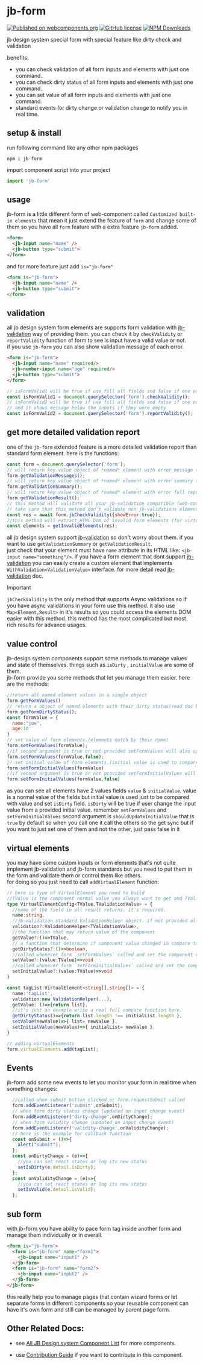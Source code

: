 # jb-form

[![Published on webcomponents.org](https://img.shields.io/badge/webcomponents.org-published-blue.svg)](https://www.webcomponents.org/element/jb-form)
[![GitHub license](https://img.shields.io/badge/license-MIT-brightgreen.svg)](https://raw.githubusercontent.com/javadbat/jb-form/main/LICENSE)
[![NPM Downloads](https://img.shields.io/npm/dw/jb-form)](https://www.npmjs.com/package/jb-form)

jb design system special form with special feature like dirty check and validation

benefits:

- you can check validation of all form inputs and elements with just one command.
- you can check dirty status of all form inputs and elements with just one command.
- you can set value of all form inputs and elements with just one command.
- standard events for dirty change or validation change to notify you in real time.

## setup & install

run following command like any other npm packages

```command
npm i jb-form
```
import component script into your project

```js
import 'jb-form'
```

## usage

jb-form is a little different form of web-component called `Customized built-in elements`  that mean it just extend the feature of `form` and change some of them so you have all `form` feature with a extra feature `jb-form` added.

```html
<form>
  <jb-input name="name" />
  <jb-button type="submit">
</form>
```

and for more feature just add `is="jb-form"`

```html
<form is="jb-form">
  <jb-input name="name" />
  <jb-button type="submit">
</form>
```

## validation

all jb design system form elements are supports form validation with [jb-validation](https://github.com/javadbat/jb-validation) way of providing them. you can check it by `checkValidity` or `reportValidity` function of form to see is input have a valid value or not.    
if you use `jb-form` you can also show validation message of each error.

```html
<form is="jb-form">
  <jb-input name="name" required/>
  <jb-number-input name="age" required/>
  <jb-button type="submit">
</form>
```
```js
// isFormValid1 will be true if use fill all fields and false if one of them is empty
const isFormValid1 = document.querySelector('form').checkValidity();
// isFormValid2 will be true if use fill all fields and false if one of them is empty
// and it shows message below the inputs if they were empty
const isFormValid2 = document.querySelector('form').reportValidity();
```
## get more detailed validation report

one of the `jb-form` extended feature is a more detailed validation report than standard form element.
here is the functions:

```javascript
const form = document.querySelector('form');
// will return key value object of *named* element with error message ('' if element value is valid) works for all form standards element like HTML input
form.getValidationMessages();
// will return key value object of *named* element with error summary (null if element not implement jb-validation standard) works only for custom element that implement jb-validation standard
form.getValidationSummary();
// will return key value object of *named* element with error full report (null if element not implement jb-validation standard) works only for custom element that implement jb-validation standards
form.getValidationResult();
// this method will validate all your jb-validation compatible (web-components,virtual elements, jb-forms) with all their async validations. it has the most rich result and have tree data structure for tree forms and even validate elements without name.
// take care that this method don't validate non jb-validations element like form input or select and will only support jb-validations standard methods
const res = await form.jbCheckValidity({showError:true});
//this method will extract HTML Dom of invalid form elements (for virtual element you must provide dom when define it)
const elements = getInvalidElements(res);
```
all jb design system support [jb-validation](https://github.com/javadbat/jb-validation) so don't worry about them. if you want to use `getValidationSummary` or `getValidationResult`.    
just check that your element must have `name` attribute in its HTML like: `<jb-input name="something"/>`.
if you have a form element that dont support [jb-validation](https://github.com/javadbat/jb-validation) you can easily create a custom element that implements `WithValidation<ValidationValue>` interface. for more detail read [jb-validation](https://github.com/javadbat/jb-validation) doc.
> [!IMPORTANT]
> `jbCheckValidity` is the only method that supports Async validations so if you have async validations in your form use this method. it also use `Map<Element,Result>` in it's results so you could access the elements DOM easier with this method. this method has the most complicated but most rich results for advance usages.

## value control

jb-design system components support some methods to manage values and state of themselves. things such as `isDirty` , `initialValue` are some of them.    
jb-form provide you some methods that let you manage them easier. here are the methods:
```js
//return all named element values in a single object
form.getFormValues()
// return a object of named elements with their dirty status(read doc below the code for more information)
form.getFormDirtyStatus();
const formValue = {
  name:"joe",
  age:10
}
// set value of form elements.(elements match by their name)
form.setFormValues(formValue);
//if second argument is true or not provided setFormValues will also update initial value and if set to false it just update value
form.setFormValues(formValue,false);
// set initial value of form elements.(initial value is used to compare with value and set isDirty flag)
form.setFormInitialValues(formValue)
//if second argument is true or not provided setFormInitialValues will also update value and if set to false it just update value
form.setFormInitialValues(formValue,false)
```
as you can see all elements have 2 values fields `value` & `initialValue`. value is a normal value of the fields but initial value is used just to be compared with value and set `isDirty` field.
`isDirty` will be true if user change the input value from a provided initial value.
remember `setFormValues` and `setFormInitialValues` second argument is `shouldUpdateInitialValue` that is `true` by default so when you call one it call the others so the get sync but if you want to just set one of them and not the other, just pass false in it

## virtual elements

you may have some custom inputs or form elements that's not quite implement jb-validation and jb-form standards but you need to put them in the form and validate them or control them like others.    
for doing so you just need to call `addVirtualElement` function:

```typescript
// here is type of VirtualElement you need to build
//TValue is the component normal value you always want to get and TValidationValue is the value you want to pass to validation module validators. they may be the same type or not base on your component 
type VirtualElementConfig<TValue,TValidationValue> = {
  //name of the field in all result returns. it's required.
  name:string,
  //jb-validation standard ValidationHelper object. if not provided all validation methods will skip this input
  validation?:ValidationHelper<TValidationValue>,
  //the function that may return value of the component
  getValue?:()=>TValue,
  // a function that determine if component value changed in compare to provided initialValue
  getDirtyStatus?:()=>boolean,
  //called whenever form `setFormValues` called and set the component value
  setValue?:(value:TValue)=>void
  //called whenever form `setFormInitialValues` called and set the component initial value
  setInitialValue?:(value:TValue)=>void
}

const tagList:VirtualElement<string[],string[]> = {
  name:'tagList',
  validation:new ValidationHelper(...),
  getValue: ()=>{return list},
  //it's just an example write a real full compare function here.
  getDirtyStatus()=>{return list.length !== initialList.length },
  setValue(newValue)=>{ list= newValue },
  setInitialValue(newValue)=>{ initialList= newValue },
}

// adding virtualElements
form.virtualElements.add(tagList);

```

## Events

jb-form add some new events to let you monitor your form in real time when something changes:
```javascript
  //called when submit button clicked or form.requestSubmit called
  form.addEventListener('submit',onSubmit);
  // when form dirty status change (updated on input change event)
  form.addEventListener('dirty-change',onDirtyChange);
  // when form validity change (updated on input change event)
  form.addEventListener('validity-change',onValidityChange);
  // here is the example for callback function 
  const onSubmit = ()=>{
    alert("submit");
  };
  const onDirtyChange = (e)=>{
    //you can set react states or log its new status
    setIsDirty(e.detail.isDirty);
  };
  const onValidityChange = (e)=>{
    //you can set react states or log its new status
    setIsValid(e.detail.isValid);
  };
```
## sub form

with jb-form you have ability to pace form tag inside another form and manage them individually or in overall.

```html
<form is="jb-form">
  <form is="jb-form" name="form1">
    <jb-input name="input1" />
  </jb-form>
  <form is="jb-form" name="form2">
    <jb-input name="input2" />
  </jb-form>
</jb-form>
```
this really help you to manage pages that contain wizard forms or let separate forms in different components so your reusable component can have it's own form and still can be managed by parent page form.

## Other Related Docs:

- see [All JB Design system Component List](https://github.com/javadbat/design-system/blob/main/docs/component-list.md) for more components.

- use [Contribution Guide](https://github.com/javadbat/design-system/blob/main/docs/contribution-guide.md) if you want to contribute in this component.